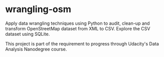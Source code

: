 # wrangling-osm

Apply data wrangling techniques using Python to audit, clean-up and transform OpenStreetMap dataset from XML to CSV. Explore the CSV dataset using SQLite.

This project is part of the requirement to progress through Udacity's Data Analysis Nanodegree course.
